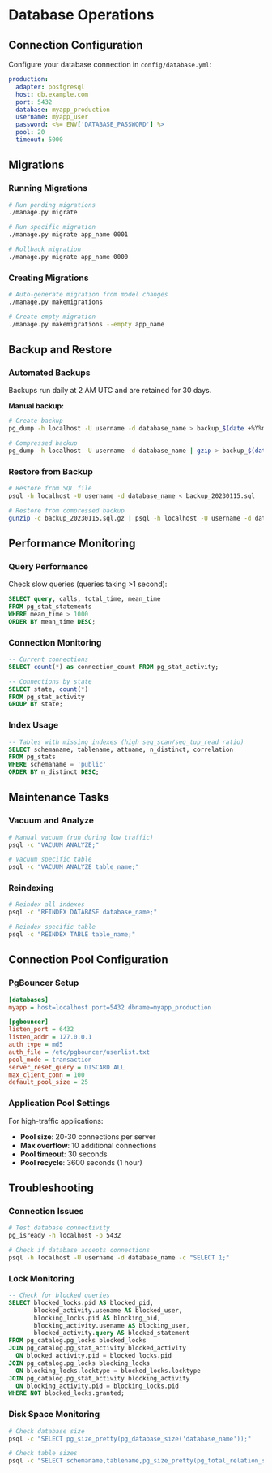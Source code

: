 # Database Operations

## Connection Configuration

Configure your database connection in `config/database.yml`:

```yaml
production:
  adapter: postgresql
  host: db.example.com
  port: 5432
  database: myapp_production
  username: myapp_user
  password: <%= ENV['DATABASE_PASSWORD'] %>
  pool: 20
  timeout: 5000
```

## Migrations

### Running Migrations

```bash
# Run pending migrations
./manage.py migrate

# Run specific migration
./manage.py migrate app_name 0001

# Rollback migration
./manage.py migrate app_name 0000
```

### Creating Migrations

```bash
# Auto-generate migration from model changes
./manage.py makemigrations

# Create empty migration
./manage.py makemigrations --empty app_name
```

## Backup and Restore

### Automated Backups

Backups run daily at 2 AM UTC and are retained for 30 days.

**Manual backup:**
```bash
# Create backup
pg_dump -h localhost -U username -d database_name > backup_$(date +%Y%m%d).sql

# Compressed backup
pg_dump -h localhost -U username -d database_name | gzip > backup_$(date +%Y%m%d).sql.gz
```

### Restore from Backup

```bash
# Restore from SQL file
psql -h localhost -U username -d database_name < backup_20230115.sql

# Restore from compressed backup
gunzip -c backup_20230115.sql.gz | psql -h localhost -U username -d database_name
```

## Performance Monitoring

### Query Performance

Check slow queries (queries taking >1 second):

```sql
SELECT query, calls, total_time, mean_time 
FROM pg_stat_statements 
WHERE mean_time > 1000 
ORDER BY mean_time DESC;
```

### Connection Monitoring

```sql
-- Current connections
SELECT count(*) as connection_count FROM pg_stat_activity;

-- Connections by state
SELECT state, count(*) 
FROM pg_stat_activity 
GROUP BY state;
```

### Index Usage

```sql
-- Tables with missing indexes (high seq_scan/seq_tup_read ratio)
SELECT schemaname, tablename, attname, n_distinct, correlation 
FROM pg_stats 
WHERE schemaname = 'public' 
ORDER BY n_distinct DESC;
```

## Maintenance Tasks

### Vacuum and Analyze

```bash
# Manual vacuum (run during low traffic)
psql -c "VACUUM ANALYZE;"

# Vacuum specific table
psql -c "VACUUM ANALYZE table_name;"
```

### Reindexing

```bash
# Reindex all indexes
psql -c "REINDEX DATABASE database_name;"

# Reindex specific table
psql -c "REINDEX TABLE table_name;"
```

## Connection Pool Configuration

### PgBouncer Setup

```ini
[databases]
myapp = host=localhost port=5432 dbname=myapp_production

[pgbouncer]
listen_port = 6432
listen_addr = 127.0.0.1
auth_type = md5
auth_file = /etc/pgbouncer/userlist.txt
pool_mode = transaction
server_reset_query = DISCARD ALL
max_client_conn = 100
default_pool_size = 25
```

### Application Pool Settings

For high-traffic applications:
- **Pool size**: 20-30 connections per server
- **Max overflow**: 10 additional connections
- **Pool timeout**: 30 seconds
- **Pool recycle**: 3600 seconds (1 hour)

## Troubleshooting

### Connection Issues

```bash
# Test database connectivity
pg_isready -h localhost -p 5432

# Check if database accepts connections
psql -h localhost -U username -d database_name -c "SELECT 1;"
```

### Lock Monitoring

```sql
-- Check for blocked queries
SELECT blocked_locks.pid AS blocked_pid,
       blocked_activity.usename AS blocked_user,
       blocking_locks.pid AS blocking_pid,
       blocking_activity.usename AS blocking_user,
       blocked_activity.query AS blocked_statement
FROM pg_catalog.pg_locks blocked_locks
JOIN pg_catalog.pg_stat_activity blocked_activity 
  ON blocked_activity.pid = blocked_locks.pid
JOIN pg_catalog.pg_locks blocking_locks 
  ON blocking_locks.locktype = blocked_locks.locktype
JOIN pg_catalog.pg_stat_activity blocking_activity 
  ON blocking_activity.pid = blocking_locks.pid
WHERE NOT blocked_locks.granted;
```

### Disk Space Monitoring

```bash
# Check database size
psql -c "SELECT pg_size_pretty(pg_database_size('database_name'));"

# Check table sizes
psql -c "SELECT schemaname,tablename,pg_size_pretty(pg_total_relation_size(schemaname||'.'||tablename)) as size FROM pg_tables ORDER BY pg_total_relation_size(schemaname||'.'||tablename) DESC;"
```